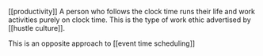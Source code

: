 [[productivity]]
A person who follows the clock time runs their life and work activities purely on  clock time. 
This is the type of work ethic advertised by [[hustle culture]]. 

This is an opposite approach to [[event time scheduling]]